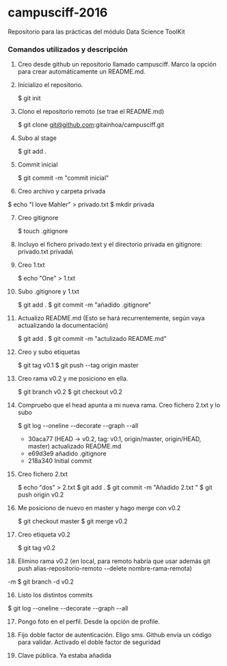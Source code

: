 # campusciff-2016
Repositorio para las prácticas del módulo Data Science ToolKit
### Comandos utilizados y descripción

1. Creo desde github un repositorio llamado campusciff. Marco la opción para crear automáticamente un README.md.

2. Inicializo el repositorio.

	$ git init
	
3. Clono el repositorio remoto (se trae el README.md)

	$ git clone git@github.com:gitainhoa/campusciff.git
	
4. Subo al stage

	$ git add .

5. Commit inicial

	$ git commit -m "commit inicial"

6. Creo archivo y carpeta privada	

$ echo "I love Mahler" > privado.txt
	$ mkdir privada

7. Creo gitignore 

	$ touch .gitignore

8. Incluyo el fichero privado.text y el directorio privada en gitignore: privado.txt
privada\

9. Creo 1.txt

	$ echo "One" > 1.txt

8. Subo .gitignore y 1.txt

	$ git add .
	$ git commit -m "añadido .gitignore"

9. Actualizo README.md (Esto se hará recurrentemente, según vaya actualizando la documentación)

	$ git add .
	$ git commit -m "actulizado README.md"

10. Creo y subo etiquetas

	$ git tag v0.1
	$ git push --tag origin master

11. Creo rama v0.2 y me posiciono en ella.

	$ git branch v0.2
	$ git checkout v0.2

12. Compruebo que el head apunta a mi nueva rama. Creo fichero 2.txt y lo subo

	$ git log --oneline --decorate --graph --all
	
	* 30aca77 (HEAD -> v0.2, tag: v0.1, origin/master, origin/HEAD, master) 	actualizado README.md
	* e69d3e9 añadido .gitignore
	* 218a340 Initial commit

13. Creo fichero 2.txt

	$ echo "dos" > 2.txt
	$ git add .
	$ git commit -m "Añadido 2.txt "
	$ git push origin v0.2

14. Me posiciono de nuevo en master y hago merge con v0.2
	
	$ git checkout master
	$ git merge v0.2

15. Creo etiqueta v0.2

	$ git tag v0.2

15. Elimino rama v0.2 (en local, para remoto habría que usar además git push alias-repositorio-remoto --delete nombre-rama-remota)

  -m 	$ git branch -d v0.2

16. Listo los distintos commits

  $ git log --oneline --decorate --graph --all

17. Pongo foto en el perfil. Desde la opción de profile.

18. Fijo doble factor de autenticación. Eligo sms. Github envía un código para validar.
Activado el doble factor de seguridad
	
19. Clave pública. Ya estaba añadida
